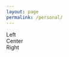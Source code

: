 ```yaml
---
layout: page
permalink: /personal/
---
```

<head>
<style>
.wrap {
    width: 100%;
    overflow:auto;
}

.fleft {
    float:left;
    width: 33%;
    background:lightblue;
    height: 400px;
}

.fcenter{
    float:left;
    width: 33%;
    background:lightgreen;
    height:400px;
    margin-left:0.25%;
}

.fright {
    float: right;
    background:pink;
    height: 400px;
    width: 33.5%;
    
}
</style>
</head>

<!--<div style="text-align:justify;">
<img style="float: left;" align = "left" src="images/Cellularis20.jpg" width="30%" height=auto/> If you are interested in arts check out the website <a href = "https://www.annalisatheisen.de">www.annalisatheisen.de</a> of a friend of mine.
-->

<div class="wrap">
    <div class="fleft">Left</div>
    <div class="fcenter">Center</div>
    <div class="fright">Right</div>
</div>

  
<!-- 
Below is a small selection of books that have inspired my thinking.
<br><br>
<strong>Natural Sciences</strong>
<li>Six (not so) easy pieces - R. P. Feynman</li>
<li>In search of Schrödinger's cat - J. Gribbin </li>
<li>What is life? - E. Schrödinger</li>
<li>The Road to Reality - R. Penrose</li>
<li>Anomalies in Quantum Field Theory - R.A. Bertlmann</li>
<li>Gauge Theory of Elementary Particles - T. Cheng, L. Li</li>
<li>Quantum Field Theory I - S. Weinberg</li>
<li>General Relativity - L. Ryder</li>
<li>Physics of the future - M. Kaku</li>
<li>Fearful Symmetry - the search for beauty in modern physics - A. Zee</li>
<br>
<strong>Mathematics</strong>
<li>Topological Manifolds - J. M. Lee</li>
<li>Groups, Representations and Physics - H.F. Jones</li>
<li>Algebraic Curves and Riemann Surfaces - R. Miranda</li>
<br>
<strong>Economics</strong>
<li>Economic Principles - R. Dalio</li>
<li>Fault Lines - R.G. Rajan</li>
<li>Derivates and Internal Models - H.P. Deutsch, M. Beinker</li>
<li>Zero to One - P. Thiel</li>
<li>23 Things they don't tell you about capitalism - H. Chang</li>
<br>
<strong>Philosophy & Literature</strong>
<li>Principles - R. Dalio</li>
<li>Wider den Gehorsam - A. Gruen</li>
<li>To Have or to Be - E. Fromm</li>
<li>Autonomie - H. Welzer, M. Pauen</li>
<li>Siddharta - H. Hesse</li>
<li>Der Mythos des Sisyphos - A. Camus</li>
<li>Der Fremde - A. Camus</li>
<li>Der alte Mann und das Meer - E. Hemingway</li>    
-->
</div>
